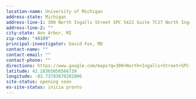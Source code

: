 ```yaml
---
location-name: University of Michigan
address-state: Michigan
address-line-1: 300 North Ingalls Street SPC 5422 Suite 7C27 North Ingalls Building
address-line-2: ""
city-state: Ann Arbor, MI
zip-code: "48109"
principal-investigator: David Fox, MD
contact-name: ""
contact-email: ""
contact-phone: ""
directions: https://www.google.com/maps?q=300+North+Ingalls+Street+SPC+5422,+Ann+Arbor,+MI,+48109,+us
latitude: 42.28365056566739
longitude: -83.73783670202806
site-status: opening soon
es-site-status: inicia pronto
---
```

